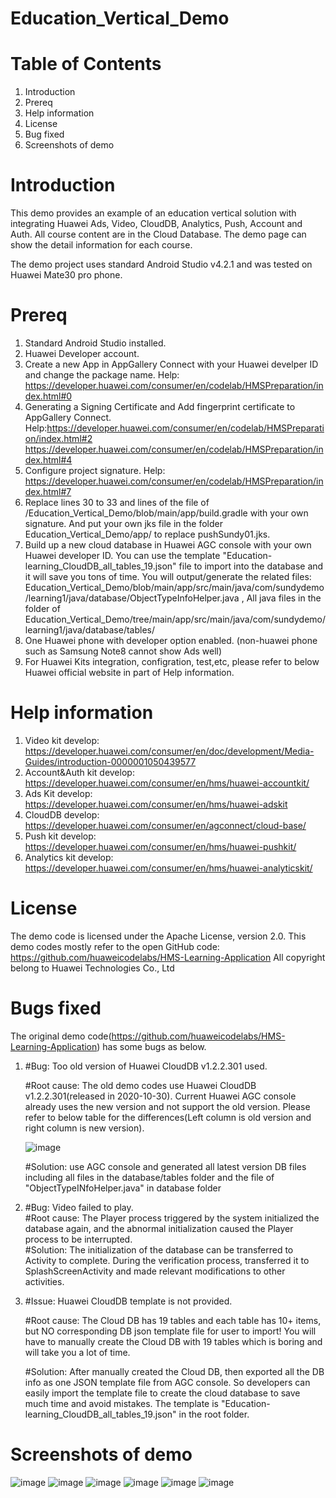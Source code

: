 # Education_Vertical_Demo
# Table of Contents
  1. Introduction
  2. Prereq
  3. Help information
  4. License
  5. Bug fixed
  6. Screenshots of demo
# Introduction
This demo provides an example of an education vertical solution with integrating Huawei Ads, Video, CloudDB, Analytics, Push, Account and Auth. All course content are in the Cloud Database. The demo page can show the detail information for each course. 

The demo project uses standard Android Studio v4.2.1 and was tested on Huawei Mate30 pro phone. 
# Prereq
1. Standard Android Studio installed. 
2. Huawei Developer account. 
3. Create a new App in AppGallery Connect with your Huawei develper ID and change the package name. Help: https://developer.huawei.com/consumer/en/codelab/HMSPreparation/index.html#0
4. Generating a Signing Certificate and Add fingerprint certificate to AppGallery Connect. Help:https://developer.huawei.com/consumer/en/codelab/HMSPreparation/index.html#2 https://developer.huawei.com/consumer/en/codelab/HMSPreparation/index.html#4
5. Configure project signature. Help: https://developer.huawei.com/consumer/en/codelab/HMSPreparation/index.html#7
6. Replace lines 30 to 33 and lines of the file of /Education_Vertical_Demo/blob/main/app/build.gradle with your own signature. And put your own jks file in the folder Education_Vertical_Demo/app/  to replace pushSundy01.jks. 
7. Build up a new cloud database in Huawei AGC console with your own Huawei developer ID.  You can use the template "Education-learning_CloudDB_all_tables_19.json" file to import into the database and it will save you tons of time. You will output/generate the related files: Education_Vertical_Demo/blob/main/app/src/main/java/com/sundydemo/learning1/java/database/ObjectTypeInfoHelper.java ,  All java files in the folder of Education_Vertical_Demo/tree/main/app/src/main/java/com/sundydemo/learning1/java/database/tables/
9. One Huawei phone with developer option enabled. (non-huawei phone such as Samsung Note8 cannot show Ads well)
10. For Huawei Kits integration, configration, test,etc, please refer to below Huawei official website in part of Help information. 
# Help information
1. Video kit develop: https://developer.huawei.com/consumer/en/doc/development/Media-Guides/introduction-0000001050439577
2. Account&Auth kit develop: https://developer.huawei.com/consumer/en/hms/huawei-accountkit/
3. Ads Kit develop: https://developer.huawei.com/consumer/en/hms/huawei-adskit
4. CloudDB develop: https://developer.huawei.com/consumer/en/agconnect/cloud-base/
5. Push kit develop: https://developer.huawei.com/consumer/en/hms/huawei-pushkit/
6. Analytics kit develop: https://developer.huawei.com/consumer/en/hms/huawei-analyticskit/
# License
The demo code is licensed under the Apache License, version 2.0.
This demo codes mostly refer to the open GitHub code: https://github.com/huaweicodelabs/HMS-Learning-Application
All copyright belong to Huawei Technologies Co., Ltd
# Bugs fixed
The original demo code(https://github.com/huaweicodelabs/HMS-Learning-Application) has some bugs as below. 
1. #Bug: Too old version of Huawei CloudDB v1.2.2.301 used. 

   #Root cause: The old demo codes use Huawei CloudDB v1.2.2.301(released in 2020-10-30). Current Huawei AGC console already uses the new version and not support the old version. Please refer to below table for the differences(Left column is old version and right column is new version). 
   
    ![image](https://user-images.githubusercontent.com/57116184/135347868-054b7f1f-7843-40bf-90b6-49bf9b5b994b.png)
   
   #Solution: use AGC console and generated all latest version DB files including all files in the database/tables folder and the file of "ObjectTypeINfoHelper.java" in database folder

2. #Bug: Video failed to play.  
   #Root cause: The Player process triggered by the system initialized the database again, and the abnormal initialization caused the Player process to be interrupted.   
   #Solution: The initialization of the database can be transferred to Activity to complete. During the verification process, transferred it to SplashScreenActivity and made relevant modifications to other activities. 
   
3. #Issue: Huawei CloudDB template is not provided.  

   #Root cause: The Cloud DB has 19 tables and each table has 10+ items, but NO corresponding DB json template file for user to import!  You will have to manually create the Cloud DB with 19 tables which is boring and will take you a lot of time. 
   
   #Solution: After manually created the Cloud DB, then exported all the DB info as one JSON template file from AGC console. So developers can easily import the template file to create the cloud database to save much time and avoid mistakes. The template is "Education-learning_CloudDB_all_tables_19.json" in the root folder.  


# Screenshots of demo

![image](https://user-images.githubusercontent.com/57116184/133140568-41fdefcf-560e-4fc5-9e63-1d133fcab111.png)
![image](https://user-images.githubusercontent.com/57116184/133140593-e1586ff7-b214-4c3d-887d-da1b7ef4a23a.png)
![image](https://user-images.githubusercontent.com/57116184/133140804-d430b5fe-2f82-4416-9f34-3a31c900e051.png)
![image](https://user-images.githubusercontent.com/57116184/133140900-c88e265d-3edd-4f3d-91de-85f2fcffc540.png)
![image](https://user-images.githubusercontent.com/57116184/133140989-8f609ec2-d156-4aea-8f50-fddf245e9a90.png)
![image](https://user-images.githubusercontent.com/57116184/133141117-f3163dc2-6b4d-4cd5-856f-53bdaa5ad5fb.png)


